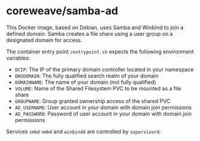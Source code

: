 # coreweave/samba-ad

This Docker image, based on Debian, uses Samba and Winbind to join a defined domain. Samba creates a file share using a user group on a designated domain for access.

The container entry point `/entrypoint.sh` expects the following environment variables: 

- `DCIP`: The IP of the primary domain controller located in your namespace
- `DNSDOMAIN`: The fully qualified search realm of your domain
- `DOMAINNAME`: The name of your domain (not fully qualified)
- `VOLUME`: Name of the Shared Filesystem PVC to be mounted as a file share
- `GROUPNAME`: Group granted ownership access of the shared PVC
- `AD_USERNAME`: User account in your domain with domain join permissions
- `AD_PASSWORD`: Password of user account in your domain with domain join permissions

Services `smbd` `nmbd` and `winbindd` are controlled by `supervisord`.
